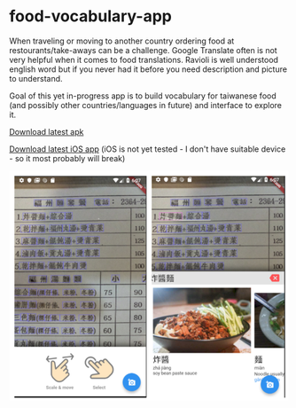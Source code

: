# food-vocabulary-app

When traveling or moving to another country ordering food at restourants/take-aways can be a challenge. Google Translate often is not very helpful when it comes to food translations. Ravioli is well understood english word but if you never had it before you need description and picture to understand.

Goal of this yet in-progress app is to build vocabulary for taiwanese food (and possibly other countries/languages in future) and interface to explore it.

[Download latest apk](https://api.codemagic.io/apps/5c1330a92a4964001862e063/builds/5c1343e0ec8f4c000d926e00/artefacts/app-release.apk)

[Download latest iOS app](https://api.codemagic.io/apps/5c1330a92a4964001862e063/builds/5c1343e0ec8f4c000d926e00/artefacts/Runner.app) (iOS is not yet tested - I don't have suitable device - so it most probably will break)

![](demo.png)

